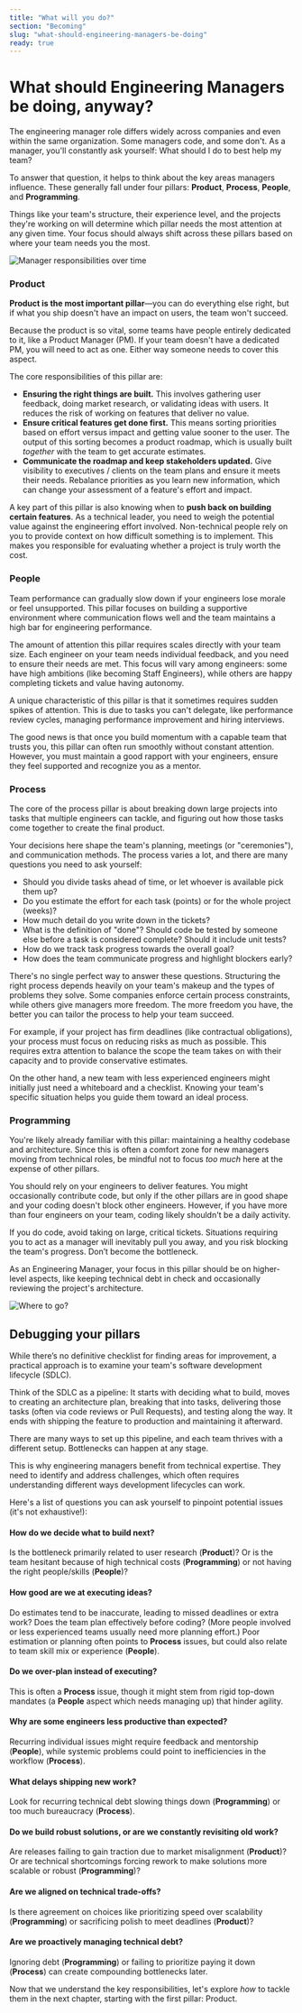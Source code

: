 ```yaml
---
title: "What will you do?"
section: "Becoming"
slug: "what-should-engineering-managers-be-doing"
ready: true
---
```


# What should Engineering Managers be doing, anyway?

The engineering manager role differs widely across companies and even within the same organization. Some managers code, and some don't. As a manager, you'll constantly ask yourself: What should I do to best help my team?

To answer that question, it helps to think about the key areas managers influence. These generally fall under four pillars: **Product**, **Process**, **People**, and **Programming**.

Things like your team's structure, their experience level, and the projects they're working on will determine which pillar needs the most attention at any given time. Your focus should always shift across these pillars based on where your team needs you the most.

![Manager responsibilities over time](/assets/chapters/chapter-5-intro.svg)

### Product

**Product is the most important pillar**—you can do everything else right, but if what you ship doesn't have an impact on users, the team won't succeed.

Because the product is so vital, some teams have people entirely dedicated to it, like a Product Manager (PM). If your team doesn't have a dedicated PM, you will need to act as one. Either way someone needs to cover this aspect.

The core responsibilities of this pillar are:

-   **Ensuring the right things are built.** This involves gathering user feedback, doing market research, or validating ideas with users. It reduces the risk of working on features that deliver no value.
-   **Ensure critical features get done first.** This means sorting priorities based on effort versus impact and getting value sooner to the user. The output of this sorting becomes a product roadmap, which is usually built *together* with the team to get accurate estimates.
-   **Communicate the roadmap and keep stakeholders updated.** Give visibility to executives / clients on the team plans and ensure it meets their needs. Rebalance priorities as you learn new information, which can change your assessment of a feature's effort and impact.

A key part of this pillar is also knowing when to **push back on building certain features**. As a technical leader, you need to weigh the potential value against the engineering effort involved. Non-technical people rely on you to provide context on how difficult something is to implement. This makes you responsible for evaluating whether a project is truly worth the cost.

### People

Team performance can gradually slow down if your engineers lose morale or feel unsupported. This pillar focuses on building a supportive environment where communication flows well and the team maintains a high bar for engineering performance.

The amount of attention this pillar requires scales directly with your team size. Each engineer on your team needs individual feedback, and you need to ensure their needs are met. This focus will vary among engineers: some have high ambitions (like becoming Staff Engineers), while others are happy completing tickets and value having autonomy.

A unique characteristic of this pillar is that it sometimes requires sudden spikes of attention. This is due to tasks you can't delegate, like performance review cycles, managing performance improvement and hiring interviews.

The good news is that once you build momentum with a capable team that trusts you, this pillar can often run smoothly without constant attention. However, you must maintain a good rapport with your engineers, ensure they feel supported and recognize you as a mentor.

### Process

The core of the process pillar is about breaking down large projects into tasks that multiple engineers can tackle, and figuring out how those tasks come together to create the final product.

Your decisions here shape the team's planning, meetings (or "ceremonies"), and communication methods. The process varies a lot, and there are many questions you need to ask yourself:

-   Should you divide tasks ahead of time, or let whoever is available pick them up?
-   Do you estimate the effort for each task (points) or for the whole project (weeks)?
-   How much detail do you write down in the tickets?
-   What is the definition of "done"? Should code be tested by someone else before a task is considered complete? Should it include unit tests?
-   How do we track task progress towards the overall goal?
-   How does the team communicate progress and highlight blockers early?

There's no single perfect way to answer these questions. Structuring the right process depends heavily on your team's makeup and the types of problems they solve. Some companies enforce certain process constraints, while others give managers more freedom. The more freedom you have, the better you can tailor the process to help your team succeed.

For example, if your project has firm deadlines (like contractual obligations), your process must focus on reducing risks as much as possible. This requires extra attention to balance the scope the team takes on with their capacity and to provide conservative estimates.

On the other hand, a new team with less experienced engineers might initially just need a whiteboard and a checklist. Knowing your team's specific situation helps you guide them toward an ideal process.

### Programming

You're likely already familiar with this pillar: maintaining a healthy codebase and architecture. Since this is often a comfort zone for new managers moving from technical roles, be mindful not to focus *too much* here at the expense of other pillars.

You should rely on your engineers to deliver features. You might occasionally contribute code, but only if the other pillars are in good shape and your coding doesn't block other engineers. However, if you have more than four engineers on your team, coding likely shouldn't be a daily activity.

If you do code, avoid taking on large, critical tickets. Situations requiring you to act as a manager will inevitably pull you away, and you risk blocking the team's progress. Don’t become the bottleneck.

As an Engineering Manager, your focus in this pillar should be on higher-level aspects, like keeping technical debt in check and occasionally reviewing the project's architecture.

![Where to go?](/assets/chapters/chapter-5-example.svg)

## Debugging your pillars

While there’s no definitive checklist for finding areas for improvement, a practical approach is to examine your team's software development lifecycle (SDLC).

Think of the SDLC as a pipeline: It starts with deciding what to build, moves to creating an architecture plan, breaking that into tasks, delivering those tasks (often via code reviews or Pull Requests), and testing along the way. It ends with shipping the feature to production and maintaining it afterward.

There are many ways to set up this pipeline, and each team thrives with a different setup. Bottlenecks can happen at any stage.

This is why engineering managers benefit from technical expertise. They need to identify and address challenges, which often requires understanding different ways development lifecycles can work.

Here's a list of questions you can ask yourself to pinpoint potential issues (it's not exhaustive!):

#### How do we decide what to build next?

Is the bottleneck primarily related to user research (**Product**)? Or is the team hesitant because of high technical costs (**Programming**) or not having the right people/skills (**People**)?

#### How good are we at executing ideas?

Do estimates tend to be inaccurate, leading to missed deadlines or extra work? Does the team plan effectively before coding? (More people involved or less experienced teams usually need more planning effort.) Poor estimation or planning often points to **Process** issues, but could also relate to team skill mix or experience (**People**).

#### Do we over-plan instead of executing?

This is often a **Process** issue, though it might stem from rigid top-down mandates (a **People** aspect which needs managing up) that hinder agility.

#### Why are some engineers less productive than expected?

Recurring individual issues might require feedback and mentorship (**People**), while systemic problems could point to inefficiencies in the workflow (**Process**).

#### What delays shipping new work?

Look for recurring technical debt slowing things down (**Programming**) or too much bureaucracy (**Process**).

#### Do we build robust solutions, or are we constantly revisiting old work?

Are releases failing to gain traction due to market misalignment (**Product**)? Or are technical shortcomings forcing rework to make solutions more scalable or robust (**Programming**)?

#### Are we aligned on technical trade-offs?

Is there agreement on choices like prioritizing speed over scalability (**Programming**) or sacrificing polish to meet deadlines (**Product**)?

#### Are we proactively managing technical debt?

Ignoring debt (**Programming**) or failing to prioritize paying it down (**Process**) can create compounding bottlenecks later.

Now that we understand the key responsibilities, let's explore *how* to tackle them in the next chapter, starting with the first pillar: Product.